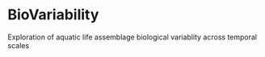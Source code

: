 # BioVariability
Exploration of aquatic life assemblage biological variablity across temporal scales 
